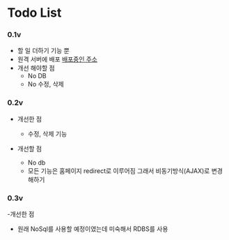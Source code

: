 # Todo List

### 0.1v
- 할 일 더하기 기능 뿐
- 원격 서버에 배포 [배포중인 주소](http://ec2-13-125-253-208.ap-northeast-2.compute.amazonaws.com:8080)
- 개선 해야할 점
    - No DB
    - No 수정, 삭제

### 0.2v

- 개선한 점
    - 수정, 삭제 기능
   
- 개선할 점
    - No db
    - 모든 기능은 홈페이지 redirect로 이루어짐 
     그래서 비동기방식(AJAX)로 변경해하기
 
### 0.3v
   -개선한 점
   - 원래 NoSql를 사용할 예정이였는데 미숙해서 RDBS를 사용
   